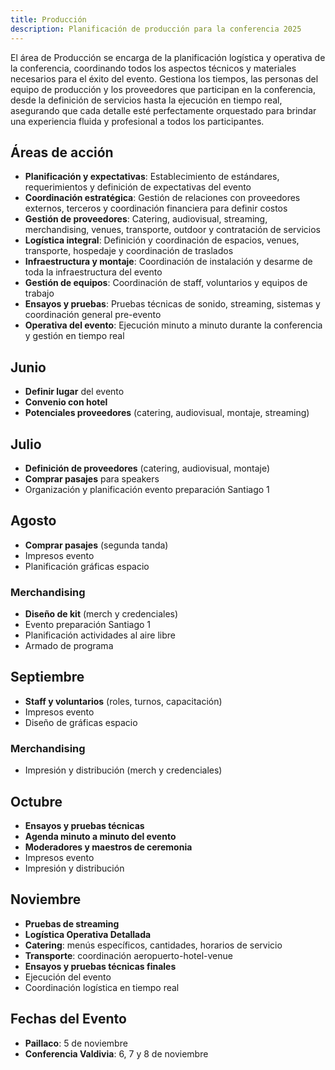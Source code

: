 ```yaml
---
title: Producción
description: Planificación de producción para la conferencia 2025
---
```


El área de Producción se encarga de la planificación logística y operativa de la conferencia, coordinando todos los aspectos técnicos y materiales necesarios para el éxito del evento. Gestiona los tiempos, las personas del equipo de producción y los proveedores que participan en la conferencia, desde la definición de servicios hasta la ejecución en tiempo real, asegurando que cada detalle esté perfectamente orquestado para brindar una experiencia fluida y profesional a todos los participantes.

## Áreas de acción

- **Planificación y expectativas**: Establecimiento de estándares, requerimientos y definición de expectativas del evento
- **Coordinación estratégica**: Gestión de relaciones con proveedores externos, terceros y coordinación financiera para definir costos
- **Gestión de proveedores**: Catering, audiovisual, streaming, merchandising, venues, transporte, outdoor y contratación de servicios
- **Logística integral**: Definición y coordinación de espacios, venues, transporte, hospedaje y coordinación de traslados
- **Infraestructura y montaje**: Coordinación de instalación y desarme de toda la infraestructura del evento
- **Gestión de equipos**: Coordinación de staff, voluntarios y equipos de trabajo
- **Ensayos y pruebas**: Pruebas técnicas de sonido, streaming, sistemas y coordinación general pre-evento
- **Operativa del evento**: Ejecución minuto a minuto durante la conferencia y gestión en tiempo real

## Junio
- **Definir lugar** del evento
- **Convenio con hotel**
- **Potenciales proveedores** (catering, audiovisual, montaje, streaming)

## Julio
- **Definición de proveedores** (catering, audiovisual, montaje)
- **Comprar pasajes** para speakers
- Organización y planificación evento preparación Santiago 1

## Agosto
- **Comprar pasajes** (segunda tanda)
- Impresos evento
- Planificación gráficas espacio

### Merchandising
- **Diseño de kit** (merch y credenciales)
- Evento preparación Santiago 1
- Planificación actividades al aire libre
- Armado de programa

## Septiembre
- **Staff y voluntarios** (roles, turnos, capacitación)
- Impresos evento
- Diseño de gráficas espacio

### Merchandising
- Impresión y distribución (merch y credenciales)

## Octubre
- **Ensayos y pruebas técnicas**
- **Agenda minuto a minuto del evento**
- **Moderadores y maestros de ceremonia**
- Impresos evento
- Impresión y distribución


## Noviembre
- **Pruebas de streaming**
- **Logística Operativa Detallada**
- **Catering**: menús específicos, cantidades, horarios de servicio
- **Transporte**: coordinación aeropuerto-hotel-venue
- **Ensayos y pruebas técnicas finales**
- Ejecución del evento
- Coordinación logística en tiempo real

## Fechas del Evento
- **Paillaco**: 5 de noviembre
- **Conferencia Valdivia**: 6, 7 y 8 de noviembre